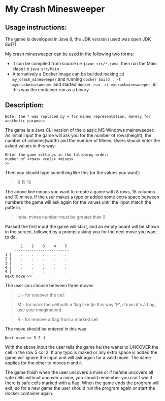 # My Crash Minesweeper

## Usage instructions:
The game is developed in Java 8, the JDK version i used was open JDK 8u171

My crash minesweeper can be used in the following two forms:
* It can be compiled from source i.e `javac src/*.java`, then run the Main class i.e `java src/Main`
* Alternatively a Docker image can be builded making `cd my_crash_minesweeper` and running `docker build . -t mycrashminesweeper` and started `docker run -it mycrashminesweeper`, in this way the container run as a binary

## Description:

```
Note: the * was replaced by + for mines representation, merely for aesthetic purposes
```
The game is a Java CLI version of the classic MS Windows mainsweeper.
As initial input the game will ask you for the number of rows(height), the number of columns(width) and the number of Mines. Users should enter the asked values in this way:

```
Enter the game settings in the following order:
number of <rows> <cols> <mines>
>>
```
Then you should type something like this (or the values you want):
>8 15 10

The above line means you want to create a game with 8 rows, 15 columns and 10 mines. If the user makes a typo or added some extra space between numbers the game will ask again for the values until the input match the pattern.

> note: mines number must be greater than 0

Passed the first input the game will start, and an empty board will be shown in the screen, followed by a prompt asking you for the next move you want to do.

```
       1    2    3    4    5
    -------------------------
1 |    .    .    .    .    .
2 |    .    .    .    .    .
3 |    .    .    .    .    .
4 |    .    .    .    .    .
5 |    .    .    .    .    .
Next move >>
```

The user can choose between three moves:
> U - for uncover the cell

> M - for mark the cell with a flag like (in this way 'P', c'mon it's a flag, use your imagination)

> R - for remove a flag from a marked cell

The move should be entered in this way:

```
Next move >> 5 2 U
```
With the above input the user tells the game he/she wants to UNCOVER the cell in the row 5 col 2. If any typo is maked or any extra space is added the game will ignore the input and will ask again for a valid move. The same applies for the other to moves `M` and `R`

The game finish when the user uncovers a mine or if he/she uncovers all safe cells without uncover a mine, you should remember you can't win if there is safe cells marked with a flag. When the game ends the program will exit, so for a new game the user should run the program again or start the docker container again.
